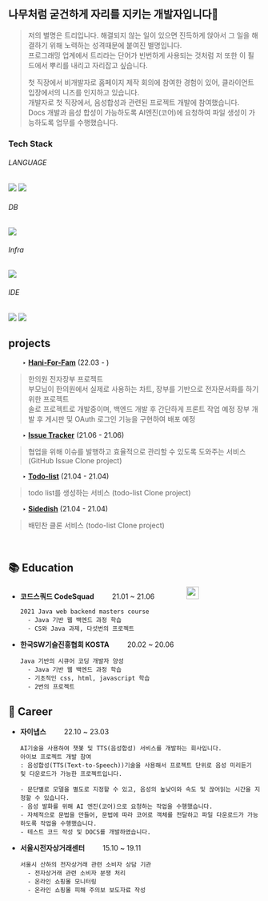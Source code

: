 

## 나무처럼 굳건하게 자리를 지키는 개발자입니다🌲

> 저의 별명은 트리입니다. 해결되지 않는 일이 있으면 진득하게 앉아서 그 일을 해결하기 위해 노력하는 성격때문에 붙여진 별명입니다.   
> 프로그래밍 업계에서 트리라는 단어가 빈번하게 사용되는 것처럼 저 또한 이 필드에서 뿌리를 내리고 자리잡고 싶습니다.  
>  
> 첫 직장에서 비개발자로 홈페이지 제작 회의에 참여한 경험이 있어, 클라이언트 입장에서의 니즈를 인지하고 있습니다.  
> 개발자로 첫 직장에서, 음성합성과 관련된 프로젝트 개발에 참여했습니다.   
> Docs 개발과 음성 합성이 가능하도록 AI엔진(코어)에 요청하여 파일 생성이 가능하도록 업무를 수행했습니다.


### Tech Stack

###### LANGUAGE
<p>
    <img src="https://img.shields.io/badge/Java-FFA01E?style=flat-square&logo=Java&logoColor=white"/>
    <img src="https://img.shields.io/badge/Spring Boot-6DB33F?style=flat-square&logo=springboot&logoColor=white"/>
</p>

###### DB

<p>
    <img src="https://img.shields.io/badge/MySQL-4479A1?style=flat-square&logo=mysql&logoColor=white"/>
</p>

###### Infra

<p>
    <img src="https://img.shields.io/badge/Amazon AWS-232F3E?style=flat-square&logo=amazon AWS&logoColor=white"/>
</p>

###### IDE

<p>
    <img src="https://img.shields.io/badge/IntelliJ IDEA-000000?style=flat-square&logo=IntelliJ IDEA&logoColor=white"/>
    <img src="https://img.shields.io/badge/Eclipse IDE-2C2255?style=flat-square&logo=Eclipse IDE&logoColor=white"/>
</p>


## projects

&emsp;&emsp;‣ **[Hani-For-Fam](https://github.com/choitree/hani_for_fam)** (22.03 - )

> 한의원 전자장부 프로젝트     
> 부모님이 한의원에서 실제로 사용하는 차트, 장부를 기반으로 전자문서화를 하기 위한 프로젝트  
> 솔로 프로젝트로 개발중이며, 백엔드 개발 후 간단하게 프론트 작업 예정
> 장부 개발 후 게시판 및 OAuth 로그인 기능을 구현하여 배포 예정

&emsp;&emsp;‣ **[Issue Tracker](https://github.com/choitree/issue-tracker)** (21.06 - 21.06) 

> 협업을 위해 이슈를 발행하고 효율적으로 관리할 수 있도록 도와주는 서비스 (GitHub Issue Clone project)

&emsp;&emsp;‣ **[Todo-list](https://github.com/choitree/todo-list)** (21.04 - 21.04)

> todo list를 생성하는 서비스 (todo-list Clone project) 

&emsp;&emsp;‣ **[Sidedish](https://github.com/choitree/sidedish)** (21.04 - 21.04)

> 배민찬 클론 서비스 (todo-list Clone project) 
 
 
<br>
  

## 📚 Education

- **코드스쿼드 CodeSquad** &emsp;&emsp; 21.01 ~ 21.06 &emsp;&emsp;&emsp;&emsp; <img src = "https://user-images.githubusercontent.com/69139242/130542507-d85ce4e2-cae2-4e68-a733-8bf63c5228c0.png" height="25"> <br>

      2021 Java web backend masters course
        - Java 기반 웹 백엔드 과정 학습
        - CS와 Java 과제, 다섯번의 프로젝트

- **한국SW기슬진흥협회 KOSTA** &emsp;&emsp; 20.02 ~ 20.06 &emsp;&emsp;&emsp;&emsp; <br>

      Java 기반의 시큐어 코딩 개발자 양성
        - Java 기반 웹 백엔드 과정 학습
        - 기초적인 css, html, javascript 학습
        - 2번의 프로젝트
 
## 🏢 Career

* **자이냅스** &emsp;&emsp; 22.10 ~ 23.03 &emsp;&emsp;&emsp;&emsp; <br>


      AI기술을 사용하여 챗봋 및 TTS(음성합성) 서비스를 개발하는 회사입니다.
      아이보 프로젝트 개발 참여
      : 음성합성(TTS(Text-to-Speech))기술을 사용해서 프로젝트 단위로 음성 미리듣기 및 다운로드가 가능한 프로젝트입니다.
      
      - 문단별로 모델을 별도로 지정할 수 있고, 음성의 높낮이와 속도 및 끊어읽는 시간을 지정할 수 있습니다.
      - 음성 발화를 위해 AI 엔진(코어)으로 요청하는 작업을 수행했습니다.
      - 자체적으로 문법을 만들어, 문법에 따라 코어로 객체를 전달하고 파일 다운로드가 가능하도록 작업을 수행했습니다.
      - 테스트 코드 작성 및 DOCS를 개발하였습니다.

* **서울시전자상거래센터** &emsp;&emsp; 15.10 ~ 19.11 &emsp;&emsp;&emsp;&emsp; <br>


      서울시 산하의 전자상거래 관련 소비자 상담 기관
        - 전자상거래 관련 소비자 분쟁 처리
        - 온라인 쇼핑몰 모니터링
        - 온라인 쇼핑몰 피해 주의보 보도자료 작성
      
